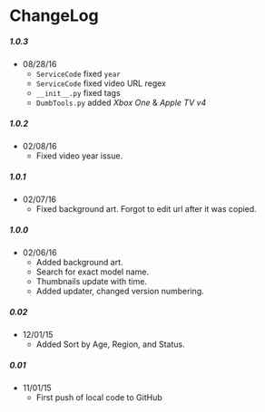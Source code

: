 ChangeLog
=========

##### 1.0.3
- 08/28/16
  - `ServiceCode` fixed `year`
  - `ServiceCode` fixed video URL regex
  - `__init__.py` fixed tags
  - `DumbTools.py` added _Xbox One_ & _Apple TV v4_

##### 1.0.2
- 02/08/16
  - Fixed video year issue.

##### 1.0.1
- 02/07/16
  - Fixed background art. Forgot to edit url after it was copied.

##### 1.0.0
- 02/06/16
  - Added background art.
  - Search for exact model name.
  - Thumbnails update with time.
  - Added updater, changed version numbering.

##### 0.02
- 12/01/15
  - Added Sort by Age, Region, and Status.

##### 0.01
- 11/01/15
  - First push of local code to GitHub
